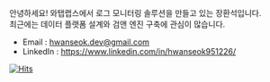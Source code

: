 안녕하세요! 와탭랩스에서 로그 모니터링 솔루션을 만들고 있는 장환석입니다.  
최근에는 데이터 플랫폼 설계와 검앤 엔진 구축에 관심이 많습니다.  

- Email : hwanseok.dev@gmail.com
- LinkedIn : https://www.linkedin.com/in/hwanseok951226/

[![Hits](https://hits.seeyoufarm.com/api/count/incr/badge.svg?url=https%3A%2F%2Fgithub.com%2Fhwanseok-dev&count_bg=%2379C83D&title_bg=%23555555&icon=&icon_color=%23E7E7E7&title=hits&edge_flat=false)](https://hits.seeyoufarm.com)
